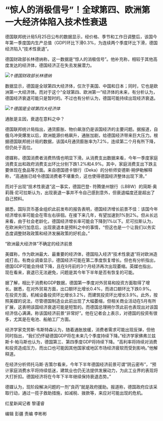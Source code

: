 # “惊人的消极信号”！全球第四、欧洲第一大经济体陷入技术性衰退

德国联邦统计局5月25日公布的数据显示，经价格、季节和工作日调整后，该国今年第一季度国内生产总值（GDP)环比下滑0.3%，为连续两个季度环比下滑，德国经济陷入“技术性衰退”。

德国财政部长林德纳称，这一数据是“惊人的消极信号”。他补充称，相较于其他高度发达的经济体，德国经济正在失去发展潜力。

![](https://inews.gtimg.com/om_bt/Of3Yt71RWIFEfJRTMMssBGYdZ5sHV5dGIgbfZgfFgKexIAA/1000)_↑德国财政部长林德纳_

数据显示，德国是全球第四大经济体，仅次于美国、中国和日本；同时，它也是欧洲第一大经济体。而对于这个“全球第四、欧洲第一”经济体的未来，有分析认为，德国经济衰退可能只是暂时的。不过也有分析认为，德国可能持续出现经济衰退。

![](https://inews.gtimg.com/om_bt/OfGE-KPg6JFi-y_E6THiHiwz2E_gt2RWqXwIIa5M6P_i8AA/1000)_↑德国是全球第四大经济体_

通胀是主因，衰退在意料之中？

德国联邦统计局指出，通货膨胀、物价飙涨仍是该国经济的主要问题。据报道，自俄乌冲突爆发以后，欧洲能源价格飙升，通胀加剧，给德国经济带来巨大压力。根据德国联邦统计局的数据，该国4月通货膨胀率为7.2%，连续第二个月有所下降，但仍处于高位。

德媒称，德国消费者消费热情也明显下滑。从消费支出数据来看，今年一季度家庭消费支出和政府消费支出环比分别下跌1.2%和4.9%。其中，家庭消费支出下跌主要体现在食品等方面。来自德国德卡银行（Deka）的分析师安德斯·朔伊勒解释称，“高通胀已经令德国消费者不堪重负，这也使得德国经济整体出现下滑。”

而对于出现“技术性衰退”这一事实，德国巴登-
符腾堡州银行（LBBW）的简斯·奥莉薇·尼可拉斯认为，出现衰退一事并不令自己感到意外，但衰退幅度还是超出了自己预料。

据悉，国际货币基金组织此前发布的报告表明，德国经济增长前景不佳：该国今年经济增长率可能会在零左右徘徊。在接下来几年，有望加速到1%到2%。但从长远来看，由于社会老龄化，德国经济增长率可能会下降到1%以下。尼可拉斯认为，在欧洲央行加息后，出现衰退本是预料之中的事情，“但这也是一个让我们以务实态度调整财政政策和经济发展政策的好机会。”

“欧洲最大经济体”不确定的经济前景

美媒称，作为欧洲最大、最重要的经济体，德国陷入经济“技术性衰退”将对欧洲造成打击。有商业调查显示，德国经济可能在第二季度恢复增长。但也有分析指出，德国GDP可能会持续下降，且在9月前的3个月经济再次出现萎缩。英媒也指出，现在看来，衰退已无法避免，问题是其今年下半年是否有恢复的可能。

据了解，相比于消费和GDP数据，德国第一季度对外贸易和投资方面取得了增长。据悉，在对外贸易方面，出口额环比增长0.4%，而进口额环比下跌0.9%。在投资方面，机械设备投资环比增长3.2%，而建筑投资环比增长3.9%。此外，按照美媒的说法，尽管德国制造业此前出现了大幅萎缩，但相关商业活动在5月有所扩展，这表明该国经济衰退可能是短暂的。而德国总理朔尔茨此前也表现出对该国经济信心满满，称该国经济前景“非常好”。他在记者会上表示，对德国的投资有很多，尤其是在电池、船舶工厂方面。

经济学家克劳斯·韦斯特森认为，随着通胀放缓，消费者需求可能出现反弹，但他同时指出，“我们仍怀疑德国GDP将在未来几个季度持续下降。”经济学家佛弗兰兹斯卡·帕马斯也认为，德国第三、第四季度GDP将持续下降。“高利率将持续对消费和投资造成压力，而出口也可能因其他国家或地区市场经济疲软而受到影响。”他解释道。

在经济分析师托马斯·吉策尔看来，今年下半年德国经济前景可谓“阴云密布”，“预计家庭消费水平将持续低迷，建筑业也仍无法提供发展动力，为此工业界的表现将大打折扣。德国经济将在今年下半年继续保持衰退态势。”

德媒认为，现阶段解决问题的一剂“良药”就是政府援助。报道称，德国政府应该采取行动，通过一揽子救助措施，如减税、拨款等，来应对可能出现的危机。

红星新闻记者 黎谨睿

编辑 彭疆 责编 李彬彬

